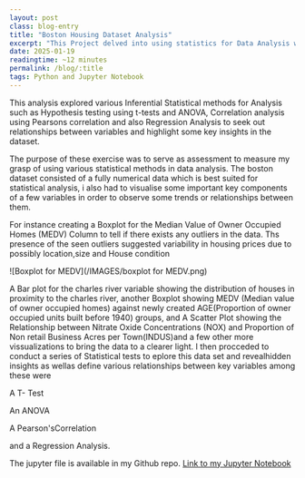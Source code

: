 ```yaml
---
layout: post
class: blog-entry
title: "Boston Housing Dataset Analysis"
excerpt: "This Project delved into using statistics for Data Analysis with python and Jupyter notebook"
date: 2025-01-19
readingtime: ~12 minutes
permalink: /blog/:title
tags: Python and Jupyter Notebook
---
```



This analysis explored various Inferential Statistical methods for Analysis such as Hypothesis testing using t-tests and ANOVA, Correlation analysis using Pearsons correlation and also Regression Analysis to seek out relationships between variables and highlight some key insights in the dataset.

The purpose of these exercise was to serve as assessment to measure my grasp of using various statistical methods in data analysis. The boston dataset consisted of a fully numerical data which is best suited for statistical analysis, i also had to visualise some important key components of a few variables in order to observe some trends or relationships between them.

For instance creating a Boxplot for the Median Value of Owner Occupied Homes (MEDV) Column to tell if there exists any outliers in the data. Ths presence of the seen outliers suggested variability in housing prices due to possibly location,size and House condition

![Boxplot for MEDV](/IMAGES/boxplot for MEDV.png)

 A Bar plot for the charles river variable showing the distribution of houses in proximity to the charles river, another Boxplot showing  MEDV (Median value of owner occupied homes) against newly created AGE(Proportion of owner occupied units built before 1940) groups, and  A Scatter Plot showing the Relationship between Nitrate Oxide Concentrations (NOX) and Proportion of Non retail Business Acres per Town(INDUS)and a few other more vissualizations to bring the data to a clearer light.
 I then procceded to conduct a series of Statistical tests to  eplore this data set and revealhidden insights as wellas define various relationships between key variables among these were 
 
A T- Test

An ANOVA

A Pearson'sCorrelation

and a Regression Analysis.

The jupyter file is available  in my Github repo.
[Link to my Jupyter Notebook ](https://github.com/ladyrahama/Python-Data-analysis-projects/raw/refs/heads/main/Boston-Housing-Analysis-Project.ipynb)



